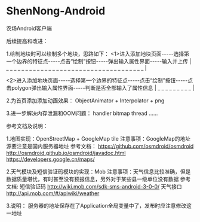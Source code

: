 # ShenNong-Android
农场Android客户端

后续提高和改进：

1.绘制地块时可以绘制多个地块，思路如下：
   <1>进入添加地块页面-----选择第一个边界的特征点-----点击“绘制”按钮-----弹出输入属性界面-----输入并上传
             | _ _ _ _ _ _ _ _ _ _ _ _ _ _ _ _ _ _ _ _ _ _ _ _ _ _ _ _ _ _ _ _ _ _ _ _ |
             
   <2>进入添加地块页面-----选择第一个边界的特征点-----点击“绘制”按钮-----点击polygon弹出输入属性界面-----判断是否全部输入了属性信息
                                 | _ _ _ _ _ _ _ _ _ |
                                 
2.为首页添加添加动画效果：
    ObjectAnimator + Interpolator + png
    
3.进一步解决内存泄漏和OOM问题：
    handler  bitmap  thread ......
    
参考文档及说明：

1.地图实现：OpenStreetMap + GoogleMap tile
   注意事项：GoogleMap的地址源要注意是国内服务器地址
   参考文档：
   https://github.com/osmdroid/osmdroid
   http://osmdroid.github.io/osmdroid/javadoc.html
   https://developers.google.cn/maps/

2.天气模块及短信验证码模块的实现：Mob
   注意事项：天气信息比较准确，但是数据质量堪忧，有时甚至没有预报信息，另外对于某些县一级单位没有数据
   参考文档:
   短信验证码  http://wiki.mob.com/sdk-sms-android-3-0-0/
   天气接口    http://api.mob.com/#/apiwiki/weather
   
3.说明：
   服务器的地址保存在了Application全局变量中了，发布时应注意修改这一地址
